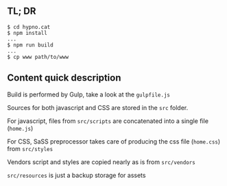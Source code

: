 ## TL; DR

    $ cd hypno.cat
    $ npm install
    ...
    $ npm run build
    ...
    $ cp www path/to/www


## Content quick description

Build is performed by Gulp, take a look at the `gulpfile.js`

Sources for both javascript and CSS are stored in the `src` folder.

For javascript, files from `src/scripts` are concatenated into a single file (`home.js`)

For CSS, SaSS preprocessor takes care of producing the css file (`home.css`) from `src/styles`

Vendors script and styles are copied nearly as is from `src/vendors`

`src/resources` is just a backup storage for assets
